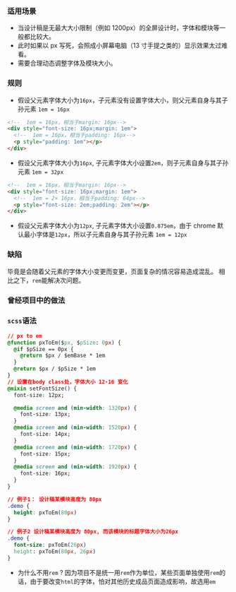 ### 适用场景

- 当设计稿是无最大大小限制（例如 1200px）的全屏设计时，字体和模块等一般都比较大。
- 此时如果以 px 写死，会照成小屏幕电脑（13 寸手提之类的）显示效果太过难看。
- 需要合理动态调整字体及模块大小。

### 规则

- 假设父元素字体大小为`16px`，子元素没有设置字体大小，则父元素自身与其子孙元素 `1em = 16px`

```html
<!--  1em = 16px，相当于margin: 16px-->
<div style="font-size: 16px;margin: 1em">
  <!--  1em = 16px，相当于padding: 16px-->
  <p style="padding: 1em"></p>
</div>
```

- 假设父元素字体大小为`16px`, 子元素字体大小设置`2em`，则子元素自身与其子孙元素 `1em = 32px`

```html
<!--  1em = 16px，相当于margin: 16px-->
<div style="font-size: 16px;margin: 1em">
  <!--  1em = 2× 16px，相当于padding: 64px-->
  <p style="font-size: 2em;padding: 2em"></p>
</div>
```

- 假设父元素字体大小为`12px`, 子元素字体大小设置`0.875em`，由于 chrome 默认最小字体是`12px`，所以子元素自身与其子孙元素 `1em = 12px`

### 缺陷

毕竟是会随着父元素的字体大小变更而变更，页面复杂的情况容易造成混乱。
相比之下，`rem`能解决次问题。

### 曾经项目中的做法

### `scss`语法

```css
// px to em
@function pxToEm($px, $pSize: 0px) {
  @if $pSize == 0px {
    @return $px / $emBase * 1em
  }
  @return $px / $pSize * 1em
}
// 设置在body class处，字体大小 12-16 变化
@mixin setFontSize() {
  font-size: 12px;

  @media screen and (min-width: 1320px) {
    font-size: 13px;
  }
  @media screen and (min-width: 1520px) {
    font-size: 14px;
  }
  @media screen and (min-width: 1720px) {
    font-size: 15px;
  }
  @media screen and (min-width: 1920px) {
    font-size: 16px;
  }
}

// 例子1： 设计稿某模块高度为 80px
.demo {
  height: pxToEm(80px)
}

// 例子2 设计稿某模块高度为 80px, 而该模块的标题字体大小为26px
.demo {
  font-size: pxToEm(26px)
  height: pxToEm(80px, 26px)
}
```

- 为什么不用`rem` ? 因为项目不是统一用`rem`作为单位，某些页面单独使用`rem`的话，由于要改变`html`的字体，怕对其他历史成品页面造成影响，故选用`em`
